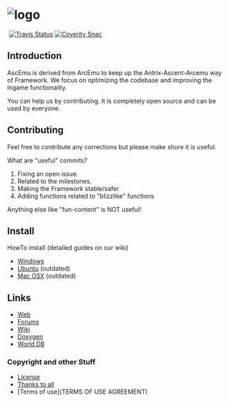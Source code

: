 ﻿# ![logo](http://ascemu.org/style/img/logo.png)
﻿
[![Travis Status](https://travis-ci.org/AscEmu/AscEmu_TBC.svg?branch=master)](https://travis-ci.org/AscEmu/AscEmu_TBC)
[![Coverity Snac](https://scan.coverity.com/projects/9005/badge.svg)](https://scan.coverity.com/projects/9005)

## Introduction
AscEmu is derived from ArcEmu to keep up the Antrix-Ascent-Arcemu way of Framework.
We focus on optimizing the codebase and improving the ingame functionality.

You can help us by contributing. It is completely open source and can be used by everyone.


## Contributing
Feel free to contribute any corrections but please make shure it is useful.

What are "useful" commits?
 1. Fixing an open issue.
 2. Related to the milestones.
 3. Making the Framework stable/safer
 4. Adding functions related to "blizzlike" functions 

Anything else like "fun-content" is NOT useful!


## Install
HowTo install (detailed guides on our wiki)
* [Windows](http://www.ascemu.org//wiki/index.php?title=3.3.5_Windows)
* [Ubuntu](http://www.ascemu.org/wiki/index.php?title=3.3.5_Ubuntu) (outdated)
* [Mac OSX](http://www.ascemu.org/wiki/index.php?title=3.3.5_Mac_OSX) (outdated)


## Links
* [Web](http://www.ascemu.org)
* [Forums](http://www.board.ascemu.org)
* [Wiki](http://www.ascemu.org/wiki/)
* [Doxygen](http://www.ascemu.org/doxygen/)
* [World DB](http://www.board.ascemu.org/filebase/index.php/File/4-AscEmu-full-world-2-4-3/)



### Copyright and other Stuff
* [License](LICENSE.md)
* [Thanks to all](THANKS.md)
* [Terms of use](TERMS OF USE AGREEMENT)
 
